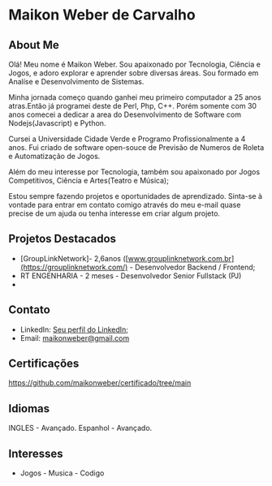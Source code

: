 # Maikon Weber de Carvalho 

## About Me
Olá! Meu nome é Maikon Weber. Sou apaixonado por Tecnologia, Ciência e Jogos, e adoro explorar e aprender sobre diversas áreas. Sou formado em Analíse e Desenvolvimento de Sistemas.

Minha jornada começo quando ganhei meu primeiro computador a 25 anos atras.Então já programei deste de Perl, Php, C++. Porém somente com 30 anos comecei a dedicar a  area do Desenvolvimento de Software com Nodejs(Javascript) e Python.

Cursei a Universidade Cidade Verde e Programo Profissionalmente a 4 anos.
Fui criado de software open-souce de Previsão de Numeros de Roleta e Automatização de Jogos.

Além do meu interesse por Tecnologia, também sou apaixonado por Jogos Competitivos, Ciência e Artes(Teatro e Música);

Estou sempre fazendo projetos e oportunidades de aprendizado.
Sinta-se à vontade para entrar em contato comigo através do meu  e-mail quase precise de um ajuda ou tenha interesse em criar algum projeto.

## Projetos Destacados
- [GroupLinkNetwork]- 2,6anos ([www.grouplinknetwork.com.br](https://grouplinknetwork.com/) - Desenvolvedor Backend / Frontend;
- RT ENGENHARIA - 2 meses - Desenvolvedor Senior Fullstack (PJ)
-   
## Contato
- LinkedIn: [Seu perfil do LinkedIn](in/maikonwebercorp);
- Email: maikonweber@gmail.com
  
## Certificações
https://github.com/maikonweber/certificado/tree/main 

## Idiomas
  INGLES - Avançado.
  Espanhol - Avançado. 

## Interesses
- Jogos - Musica - Codigo
